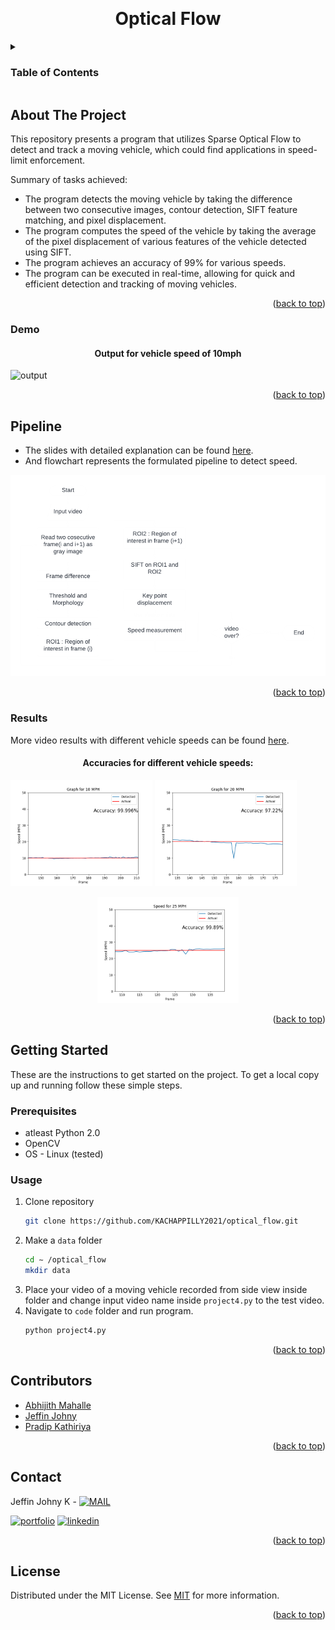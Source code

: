<a name="readme-top"></a>

<!-- PROJECT LOGO -->
<br />
<div align="center">


  <h1 align="center">Optical Flow </h1>


</div>



<!-- TABLE OF CONTENTS -->
<details>
  <summary><h3>Table of Contents</h3></summary>
  <ol>
    <li>
      <a href="#about-the-project">About The Project</a>
      <ul>
        <li><a href="#demo">Demo</a></li>
      </ul>
    </li>
    <li>
      <a href="#pipeline">Pipeline</a>
      <ul>
        <li><a href="#results">Results</a></li>
      </ul>
    </li>
    <li>
      <a href="#getting-started">Getting Started</a>
      <ul>
        <li><a href="#prerequisites">Prerequisites</a></li>
        <li><a href="#usage">Usage</a></li>
      </ul>
    </li>
    <li><a href="#contributors">Contributors</a></li>
    <li><a href="#contact">Contact</a></li>
    <li><a href="#license">License</a></li>
  </ol>
</details>



<!-- ABOUT THE PROJECT -->
## About The Project



This repository presents a program that utilizes Sparse Optical Flow to detect and track a moving vehicle, which could find applications in speed-limit enforcement.

Summary of tasks achieved:
* The program detects the moving vehicle by taking the difference between two consecutive images, contour detection, SIFT feature matching, and pixel displacement.
* The program computes the speed of the vehicle by taking the average of the pixel displacement of various features of the vehicle detected using SIFT.
* The program achieves an accuracy of 99% for various speeds.
* The program can be executed in real-time, allowing for quick and efficient detection and tracking of moving vehicles.


<p align="right">(<a href="#readme-top">back to top</a>)</p>

### Demo

<div align="center">


  <h4 align="center">Output for vehicle speed of 10mph</h4>


</div>

<img src="https://github.com/KACHAPPILLY2021/optical_flow/blob/main/gif/output_10mph.gif?raw=true"  alt="output">
<p align="right">(<a href="#readme-top">back to top</a>)</p>



<!--Pipeline and Results -->
## Pipeline

* The slides with detailed explanation can be found [here](https://github.com/KACHAPPILLY2021/optical_flow/blob/main/presentation.pptx). 
* And flowchart represents the formulated pipeline to detect speed. 
<img src="https://github.com/KACHAPPILLY2021/optical_flow/blob/main/gif/flowchart.png?raw=true"  alt="pipeline">
<p align="right">(<a href="#readme-top">back to top</a>)</p>



### Results

More video results with different vehicle speeds can be found [here](https://github.com/KACHAPPILLY2021/optical_flow/tree/main/results).
<div align="center">


  <h4 align="center">Accuracies for different vehicle speeds:</h4>


</div>

<img src=https://github.com/KACHAPPILLY2021/optical_flow/blob/main/results/accuracy/10mph.png width=45% height=45%> <img src=https://github.com/KACHAPPILLY2021/optical_flow/blob/main/results/accuracy/20mph.png width=45% height=45%>
<p align="center">
<img src=https://github.com/KACHAPPILLY2021/optical_flow/blob/main/results/accuracy/25mph.png width=45% height=45%>
<p align="right">(<a href="#readme-top">back to top</a>)</p>


<!-- GETTING STARTED -->
## Getting Started

These are the instructions to get started on the project.
To get a local copy up and running follow these simple steps.

### Prerequisites
* atleast Python 2.0
* OpenCV
* OS - Linux (tested)


### Usage

1. Clone repository
   ```sh
   git clone https://github.com/KACHAPPILLY2021/optical_flow.git
   ```
2. Make a ```data``` folder
   ```sh
   cd ∼ /optical_flow
   mkdir data
   ```
3. Place your video of a moving vehicle recorded from side view inside folder and change input video name inside ```project4.py``` to the test video. 
4. Navigate to ```code``` folder and run program.
   ```sh
   python project4.py
   ```


<p align="right">(<a href="#readme-top">back to top</a>)</p>



<!-- CONTRIBUTORS -->
## Contributors

- [Abhijith Mahalle](https://github.com/abhijitmahalle)
- [Jeffin Johny](https://github.com/KACHAPPILLY2021)
- [Pradip Kathiriya](https://github.com/Pradip-Kathiriya)

<p align="right">(<a href="#readme-top">back to top</a>)</p>



<!-- CONTACT -->
## Contact

Jeffin Johny K - [![MAIL](https://img.shields.io/badge/Gmail-D14836?style=for-the-badge&logo=gmail&logoColor=white)](mailto:jeffinjk@umd.edu)
	
[![portfolio](https://img.shields.io/badge/my_portfolio-000?style=for-the-badge&logo=ko-fi&logoColor=white)](https://kachappilly2021.github.io/)
[![linkedin](https://img.shields.io/badge/linkedin-0A66C2?style=for-the-badge&logo=linkedin&logoColor=white)](http://www.linkedin.com/in/jeffin-johny-kachappilly-0a8597136)

<p align="right">(<a href="#readme-top">back to top</a>)</p>



<!-- LICENSE -->
## License

Distributed under the MIT License. See [MIT](https://choosealicense.com/licenses/mit/) for more information.

<p align="right">(<a href="#readme-top">back to top</a>)</p>



<!-- MARKDOWN LINKS & IMAGES -->
<!-- https://www.markdownguide.org/basic-syntax/#reference-style-links -->
[contributors-shield]: https://img.shields.io/github/contributors/othneildrew/Best-README-Template.svg?style=for-the-badge
[contributors-url]: https://github.com/othneildrew/Best-README-Template/graphs/contributors
[forks-shield]: https://img.shields.io/github/forks/othneildrew/Best-README-Template.svg?style=for-the-badge
[forks-url]: https://github.com/othneildrew/Best-README-Template/network/members
[stars-shield]: https://img.shields.io/github/stars/othneildrew/Best-README-Template.svg?style=for-the-badge
[stars-url]: https://github.com/othneildrew/Best-README-Template/stargazers
[issues-shield]: https://img.shields.io/github/issues/othneildrew/Best-README-Template.svg?style=for-the-badge
[issues-url]: https://github.com/othneildrew/Best-README-Template/issues
[license-shield]: https://img.shields.io/github/license/othneildrew/Best-README-Template.svg?style=for-the-badge
[license-url]: https://github.com/othneildrew/Best-README-Template/blob/master/LICENSE.txt
[linkedin-shield]: https://img.shields.io/badge/-LinkedIn-black.svg?style=for-the-badge&logo=linkedin&colorB=555
[linkedin-url]: https://linkedin.com/in/othneildrew
[product-screenshot]: images/screenshot.png
[Next.js]: https://img.shields.io/badge/next.js-000000?style=for-the-badge&logo=nextdotjs&logoColor=white
[Next-url]: https://nextjs.org/
[React.js]: https://img.shields.io/badge/React-20232A?style=for-the-badge&logo=react&logoColor=61DAFB
[React-url]: https://reactjs.org/
[Vue.js]: https://img.shields.io/badge/Vue.js-35495E?style=for-the-badge&logo=vuedotjs&logoColor=4FC08D
[Vue-url]: https://vuejs.org/
[Angular.io]: https://img.shields.io/badge/Angular-DD0031?style=for-the-badge&logo=angular&logoColor=white
[Angular-url]: https://angular.io/
[Svelte.dev]: https://img.shields.io/badge/Svelte-4A4A55?style=for-the-badge&logo=svelte&logoColor=FF3E00
[Svelte-url]: https://svelte.dev/
[Laravel.com]: https://img.shields.io/badge/Laravel-FF2D20?style=for-the-badge&logo=laravel&logoColor=white
[Laravel-url]: https://laravel.com
[Bootstrap.com]: https://img.shields.io/badge/Bootstrap-563D7C?style=for-the-badge&logo=bootstrap&logoColor=white
[Bootstrap-url]: https://getbootstrap.com
[JQuery.com]: https://img.shields.io/badge/jQuery-0769AD?style=for-the-badge&logo=jquery&logoColor=white
[JQuery-url]: https://jquery.com
